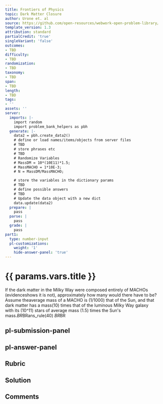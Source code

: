 ```yaml
---
title: Frontiers of Physics
topic: Dark Matter Closure
author: Urone et. al
source: https://github.com/open-resources/webwork-open-problem-library/tree/master/Contrib/BrockPhysics/College_Physics_Urone/34.Frontiers_of_Physics/34-04.Dark_Matter_Closure/NU_U17-34-04-002.pg
template_version: 1.3
attribution: standard
partialCredit: 'true'
singleVariant: 'false'
outcomes:
- TBD
difficulty:
- TBD
randomization:
- TBD
taxonomy:
- TBD
span:
- TBD
length:
- TBD
tags:
- ''
assets: ''
server:
  imports: |-
    import random
    import problem_bank_helpers as pbh
  generate: |-
    data2 = pbh.create_data2()
    # define or load names/items/objects from server files
    # TBD
    # store phrases etc
    # TBD
    # Randomize Variables
    # MassDM = 10*(10E11)*1.5;
    # MassMACHO = 1*10E-3;
    # N = MassDM/MassMACHO;

    # store the variables in the dictionary params
    # TBD
    # define possible answers
    # TBD
    # Update the data object with a new dict
    data.update(data2)
  prepare: |
    pass
  parse: |
    pass
  grade: |
    pass
part1:
  type: number-input
  pl-customizations:
    weight: '1'
    hide-answer-panel: 'true'
---
```


# {{ params.vars.title }} 


If the dark matter in the Milky Way were composed entirely of MACHOs (evidenceshows it is not), approximately how many would there have to be? Assume theaverage mass of a MACHO is (1/1000) that of the Sun, and that dark matter has a mass(10) times that of the luminous Milky Way galaxy with its (10^11) stars of average mass (1.5) times the Sun's mass.$BR$BRans_rule(40) $BR$BR


## pl-submission-panel 


## pl-answer-panel 


## Rubric 


## Solution 


## Comments 


